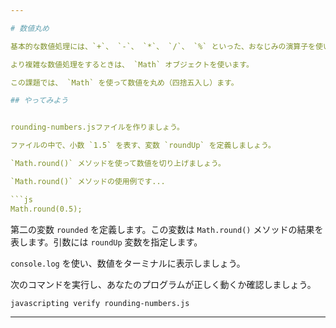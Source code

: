 ```yaml
---

# 数値丸め

基本的な数値処理には、`+`、 `-`、 `*`、 `/`、 `%` といった、おなじみの演算子を使います。

より複雑な数値処理をするときは、 `Math` オブジェクトを使います。

この課題では、 `Math` を使って数値を丸め（四捨五入し）ます。

## やってみよう


rounding-numbers.jsファイルを作りましょう。

ファイルの中で、小数 `1.5` を表す、変数 `roundUp` を定義しましょう。

`Math.round()` メソッドを使って数値を切り上げましょう。

`Math.round()` メソッドの使用例です...

```js
Math.round(0.5);
```

第二の変数 `rounded` を定義します。この変数は `Math.round()` メソッドの結果を表します。引数には `roundUp` 変数を指定します。

`console.log` を使い、数値をターミナルに表示しましょう。

次のコマンドを実行し、あなたのプログラムが正しく動くか確認しましょう。

`javascripting verify rounding-numbers.js`

---
```

